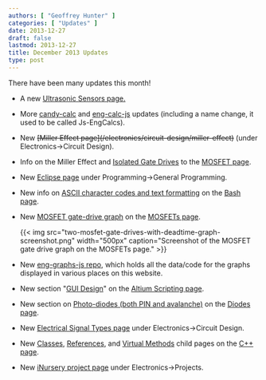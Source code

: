 ```yaml
---
authors: [ "Geoffrey Hunter" ]
categories: [ "Updates" ]
date: 2013-12-27
draft: false
lastmod: 2013-12-27
title: December 2013 Updates
type: post
---
```


There have been many updates this month!

* A new [Ultrasonic Sensors page.](/electronics/components/sensors/ultrasonic-sensors/)

* More [candy-calc](https://github.com/gbmhunter/candy-calc) and [eng-calc-js](https://github.com/gbmhunter/eng-calcs-js) updates (including a name change, it used to be called Js-EngCalcs).

* New ~~\[Miller Effect page\](/electronics/circuit-design/miller-effect)~~ (under Electronics->Circuit Design).

* Info on the Miller Effect and [Isolated Gate Drives](/electronics/components/transistors/mosfets/#isolated-gate-drives) to the [MOSFET page](/electronics/components/transistors/mosfets/).

* New [Eclipse page](/programming/general/eclipse) under Programming->General Programming.

* New info on [ASCII character codes and text formatting](/programming/languages/bash/) on the [Bash page](/programming/languages/bash).

* New [MOSFET gate-drive graph](/electronics/components/transistors/mosfets/#dead-time) on the [MOSFETs page](/electronics/components/transistors/mosfets/).  

    {{< img src="two-mosfet-gate-drives-with-deadtime-graph-screenshot.png" width="500px" caption="Screenshot of the MOSFET gate drive graph on the MOSFETs page."   >}}
      
* New [eng-graphs-js repo](https://github.com/gbmhunter/eng-graphs-js), which holds all the data/code for the graphs displayed in various places on this website.

* New section "[GUI Design](/electronics/general/altium/altium-scripting-and-using-the-api#gui-design)" on the [Altium Scripting page](/electronics/general/altium/altium-scripting-and-using-the-api).

* New section on [Photo-diodes (both PIN and avalanche)](/electronics/components/diodes#photo-diodes) on the [Diodes page](/electronics/components/diodes).

* New [Electrical Signal Types page](/electronics/circuit-design/electrical-signal-types) under Electronics->Circuit Design.

* New [Classes](/programming/languages/c-plus-plus/classes), [References](/programming/languages/c-plus-plus/references), and [Virtual Methods](/programming/languages/c-plus-plus/virtual-methods) child pages on the [C++ page](/programming/languages/c-plus-plus).

* New [iNursery project page](/electronics/projects/inursery) under Electronics->Projects.

